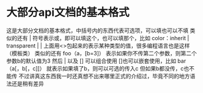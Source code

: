 # 大部分api文档的基本格式
这是大部分文档的基本格式，中括号内的东西代表可选项，可以填也可以不填
类似的还有 | 符号表示或，即可以填这个，也可以填那个，比如
color：inherit | transparent | <color-value> | <color-keyword>
上面用<>包起来的表示某种类型的值，很多编程语言也是这样（模板类）
类似的还有
foo（a，[b=3]）
表示如果你不传第二个参数，则第二个参数b的默认值为3
然后 | 以及 [] 可以组合使用
[]也可以嵌套使用，比如
bar（a[，b[，c]]）
就表示如果填了b，则可以可选的传入c
但如果b都没传，c也不能传
不过讲真这东西我一时还真想不出来哪里正式的介绍过，毕竟不同的地方语法还是稍有差异